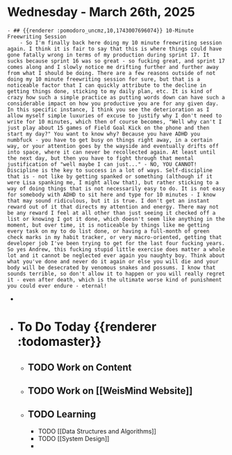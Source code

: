# Wednesday - March 26th, 2025
	- ## {{renderer :pomodoro_uncmz,10,1743007696074}} 10-Minute Freewriting Session
		- So I'm finally back here doing my 10 minute freewriting session again. I think it is fair to say that this is where things could have gone fatally wrong in terms of my production during sprint 17. It sucks because sprint 16 was so great - so fucking great, and sprint 17 comes along and I slowly notice me drifting further and further away from what I should be doing. There are a few reasons outside of not doing my 10 minute freewriting session for sure, but that is a noticeable factor that I can quickly attribute to the decline in getting things done, sticking to my daily plan, etc. It is kind of crazy how such a simple practice as putting words down can have such a considerable impact on how you productive you are for any given day. In this specific instance, I think you see the deterioration as I allow myself simple luxuries of excuse to justify why I don't need to write for 10 minutes, which then of course becomes, "Well why can't I just play about 15 games of Field Goal Kick on the phone and then start my day?" You want to know why? Because you have ADHD you numbfuck - you have to get busy on things right away, in a certain way, or your attention goes by the wayside and eventually drifts off into space, where it can never be recollected again. At least until the next day, but then you have to fight through that mental justification of "well maybe I can just..." - NO, YOU CANNOT! Discipline is the key to success in a lot of ways. Self-discipline that is - not like by getting spanked or something (although if it were Lisa spanking me, I might allow that), but rather sticking to a way of doing things that is not necessarily easy to do. It is not easy for somebody with ADHD to sit here and type for 10 minutes - I know that may sound ridiculous, but it is true. I don't get an instant reward out of it that directs my attention and energy. There may not be any reward I feel at all other than just seeing it checked off a list or knowing I got it done, which doesn't seem like anything in the moment, but over time, it is noticeable by things like me getting every task on my to do list done, or having a full-month of green check marks in my habit tracker, or very macro-oriented, getting that developer job I've been trying to get for the last four fucking years. So yes Andrew, this fucking stupid little exercise does matter a whole lot and it cannot be neglected ever again you naughty boy. Think about what you've done and never do it again or else you will die and your body will be desecrated by venomous snakes and possums. I know that sounds terrible, so don't allow it to happen or you will really regret it - even after death, which is the ultimate worse kind of punishment  you could ever endure - eternal!
-
- # To Do Today {{renderer :todomaster}}
	- ## TODO Work on Content
	- ## TODO Work on [[WeisMind Website]]
	- ## TODO Learning
		- TODO [[Data Structures and Algorithms]]
		- TODO [[System Design]]
		-